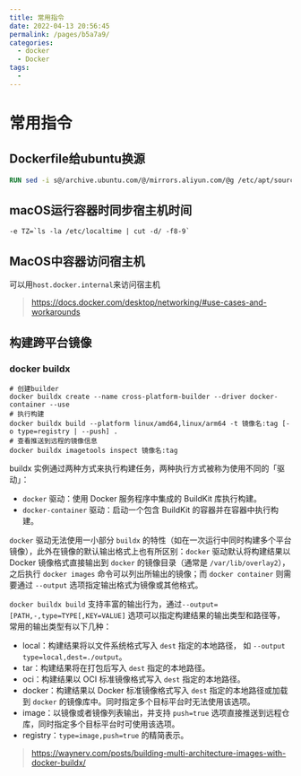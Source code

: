 ```yaml
---
title: 常用指令
date: 2022-04-13 20:56:45
permalink: /pages/b5a7a9/
categories: 
  - docker
  - Docker
tags: 
  - 
---
```

# 常用指令



## Dockerfile给ubuntu换源

```dockerfile
RUN sed -i s@/archive.ubuntu.com/@/mirrors.aliyun.com/@g /etc/apt/sources.list
```

## macOS运行容器时同步宿主机时间

```shell
-e TZ=`ls -la /etc/localtime | cut -d/ -f8-9`
```



## MacOS中容器访问宿主机
可以用`host.docker.internal`来访问宿主机
> https://docs.docker.com/desktop/networking/#use-cases-and-workarounds



## 构建跨平台镜像

### docker buildx

```shell
# 创建builder
docker buildx create --name cross-platform-builder --driver docker-container --use
# 执行构建
docker buildx build --platform linux/amd64,linux/arm64 -t 镜像名:tag [-o type=registry | --push] . 
# 查看推送到远程的镜像信息
docker buildx imagetools inspect 镜像名:tag
```

buildx 实例通过两种方式来执行构建任务，两种执行方式被称为使用不同的「驱动」：

- `docker` 驱动：使用 Docker 服务程序中集成的 BuildKit 库执行构建。
- `docker-container` 驱动：启动一个包含 BuildKit 的容器并在容器中执行构建。

`docker` 驱动无法使用一小部分 `buildx` 的特性（如在一次运行中同时构建多个平台镜像），此外在镜像的默认输出格式上也有所区别：`docker` 驱动默认将构建结果以 Docker 镜像格式直接输出到 `docker` 的镜像目录（通常是 `/var/lib/overlay2`），之后执行 `docker images` 命令可以列出所输出的镜像；而 `docker container` 则需要通过 `--output` 选项指定输出格式为镜像或其他格式。



`docker buildx build` 支持丰富的输出行为，通过`--output=[PATH,-,type=TYPE[,KEY=VALUE]` 选项可以指定构建结果的输出类型和路径等，常用的输出类型有以下几种：

- local：构建结果将以文件系统格式写入 `dest` 指定的本地路径， 如 `--output type=local,dest=./output`。
- tar：构建结果将在打包后写入 `dest` 指定的本地路径。
- oci：构建结果以 OCI 标准镜像格式写入 `dest` 指定的本地路径。
- docker：构建结果以 Docker 标准镜像格式写入 `dest` 指定的本地路径或加载到 `docker` 的镜像库中。同时指定多个目标平台时无法使用该选项。
- image：以镜像或者镜像列表输出，并支持 `push=true` 选项直接推送到远程仓库，同时指定多个目标平台时可使用该选项。
- registry：`type=image,push=true` 的精简表示。

> https://waynerv.com/posts/building-multi-architecture-images-with-docker-buildx/
